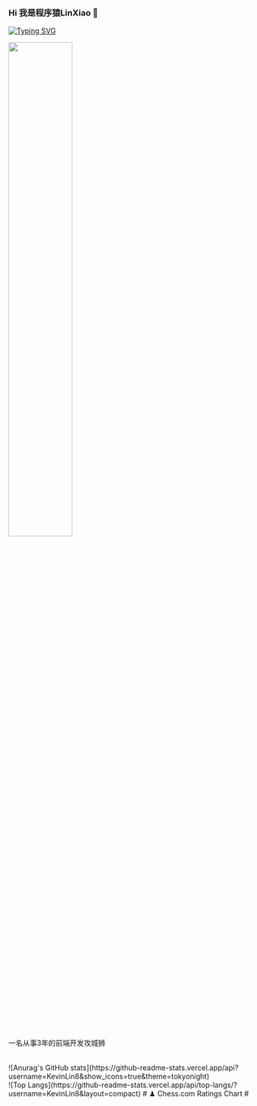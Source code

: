 ### Hi 我是程序猿LinXiao 👋
[![Typing SVG](https://readme-typing-svg.demolab.com?font=Fira+Code&pause=1000&color=F70909&center=false+%E9%94%99%E8%AF%AF%E7%9A%84%E9%94%99%E8%AF%AF%E7%9A%84&vCenter=false+%E9%94%99%E8%AF%AF%E7%9A%84%E9%94%99%E8%AF%AF%E7%9A%84&repeat=true+%E7%9C%9F%E7%9A%84%E7%9C%9F%E7%9A%84&random=false+%E9%94%99%E8%AF%AF%E7%9A%84%E9%94%99%E8%AF%AF%E7%9A%84&width=435&lines=Thank+you+Javascript)](https://git.io/typing-svg)
<br>
<div>
  <img src="https://camo.githubusercontent.com/992babdffd8c74a1502de375fbdf7e4d54773242/68747470733a2f2f6d656469612e67697068792e636f6d2f6d656469612f53576f536b4e36447854737a71494b4571762f67697068792e676966"     
  width="50%" height="auto" alt="">
  <p style="width: 50%;">一名从事3年的前端开发攻城狮</p>
</div>
<br>
![Anurag's GitHub stats](https://github-readme-stats.vercel.app/api?username=KevinLin8&show_icons=true&theme=tokyonight)
<br>
![Top Langs](https://github-readme-stats.vercel.app/api/top-langs/?username=KevinLin8&layout=compact)
# ♟︎ Chess.com Ratings Chart #


<!--
**KevinLin8/KevinLin8** is a ✨ _special_ ✨ repository because its `README.md` (this file) appears on your GitHub profile.

Here are some ideas to get you started:

- 🔭 I’m currently working on ...
- 🌱 I’m currently learning ...
- 👯 I’m looking to collaborate on ...
- 🤔 I’m looking for help with ...
- 💬 Ask me about ...
- 📫 How to reach me: ...
- 😄 Pronouns: ...
- ⚡ Fun fact: ...
-->
